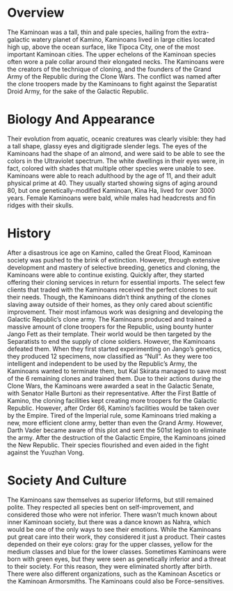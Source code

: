 # Overview

The Kaminoan was a tall, thin and pale species, hailing from the extra-galactic watery planet of Kamino, Kaminoans lived in large cities located high up, above the ocean surface, like Tipoca City, one of the most important Kaminoan cities.
The upper echelons of the Kaminoan species often wore a pale collar around their elongated necks.
The Kaminoans were the creators of the technique of cloning, and the founders of the Grand Army of the Republic during the Clone Wars.
The conflict was named after the clone troopers made by the Kaminoans to fight against the Separatist Droid Army, for the sake of the Galactic Republic.

# Biology And Appearance

Their evolution from aquatic, oceanic creatures was clearly visible: they had a tall shape, glassy eyes and digitigrade slender legs.
The eyes of the Kaminoans had the shape of an almond, and were said to be able to see the colors in the Ultraviolet spectrum.
The white dwellings in their eyes were, in fact, colored with shades that multiple other species were unable to see.
Kaminoans were able to reach adulthood by the age of 11, and their adult physical prime at 40.
They usually started showing signs of aging around 80, but one genetically-modified Kaminoan, Kina Ha, lived for over 3000 years.
Female Kaminoans were bald, while males had headcrests and fin ridges with their skulls.

# History

After a disastrous ice age on Kamino, called the Great Flood, Kaminoan society was pushed to the brink of extinction.
However, through extensive development and mastery of selective breeding, genetics and cloning, the Kaminoans were able to continue existing.
Quickly after, they started offering their cloning services in return for essential imports.
The select few clients that traded with the Kaminoans received the perfect clones to suit their needs.
Though, the Kaminoans didn’t think anything of the clones slaving away outside of their homes, as they only cared about scientific improvement.
Their most infamous work was designing and developing the Galactic Republic’s clone army.
The Kaminoans produced and trained a massive amount of clone troopers for the Republic, using bounty hunter Jango Fett as their template.
Their world would be then targeted by the Separatists to end the supply of clone soldiers.
However, the Kaminoans defeated them.
When they first started experimenting on Jango’s genetics, they produced 12 specimens, now classified as “Null”.
As they were too intelligent and independent to be used by the Republic’s Army, the Kaminoans wanted to terminate them, but Kal Skirata managed to save most of the 6 remaining clones and trained them.
Due to their actions during the Clone Wars, the Kaminoans were awarded a seat in the Galactic Senate, with Senator Halle Burtoni as their representative.
After the First Battle of Kamino, the cloning facilities kept creating more troopers for the Galactic Republic.
However, after Order 66, Kamino’s facilities would be taken over by the Empire.
Tired of the Imperial rule, some Kaminoans tried making a new, more efficient clone army, better than even the Grand Army.
However, Darth Vader became aware of this plot and sent the 501st legion to eliminate the army.
After the destruction of the Galactic Empire, the Kaminoans joined the New Republic.
Their species flourished and even aided in the fight against the Yuuzhan Vong.

# Society And Culture

The Kaminoans saw themselves as superior lifeforms, but still remained polite.
They respected all species bent on self-improvement, and considered those who were not inferior.
There wasn’t much known about inner Kaminoan society, but there was a dance known as Nahra, which would be one of the only ways to see their emotions.
While the Kaminoans put great care into their work, they considered it just a product.
Their castes depended on their eye colors: gray for the upper classes, yellow for the medium classes and blue for the lower classes.
Sometimes Kaminoans were born with green eyes, but they were seen as genetically inferior and a threat to their society.
For this reason, they were eliminated shortly after birth.
There were also different organizations, such as the Kaminoan Ascetics or the Kaminoan Armorsmiths.
The Kaminoans could also be Force-sensitives.
